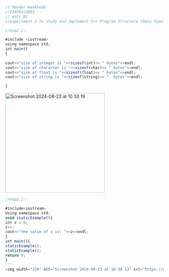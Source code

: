 ```javascript
// Mandar Wankhede
//23070123083
// entc B1
//experiment 2-To study and implement C++ Program Structure (Data Types)

//exp2.1:-

#include <iostream>
using namespace std;
int main()
{ 
 
cout<<"size of integer is "<<sizeof(int)<< " bytes"<<endl;
cout<<"size of character is "<<sizeof(char)<< " bytes"<<endl;
cout<<"size of float is "<<sizeof(float)<< " bytes"<<endl;
cout<<"size of string is "<<sizeof(string)<< "  bytes"<<endl;

}
```
<img width="316" alt="Screenshot 2024-08-23 at 10 33 19" src="https://github.com/user-attachments/assets/5b8a3320-052a-4361-862c-b659120cde85">

```javascript
//exp2.2:-

#include<iostream>
Using namespace std;
void staticExample(){
int z = 0;
z++;
cout<<"the value of z is: "<<z<<endl;
}
int main(){
staticExample();
staticExample();
return 0;
}
'''
<img width="238" alt="Screenshot 2024-08-23 at 10 38 13" src="https://github.com/user-attachments/assets/113e8c7d-287b-45da-8fb8-35cd7ff26c14">
